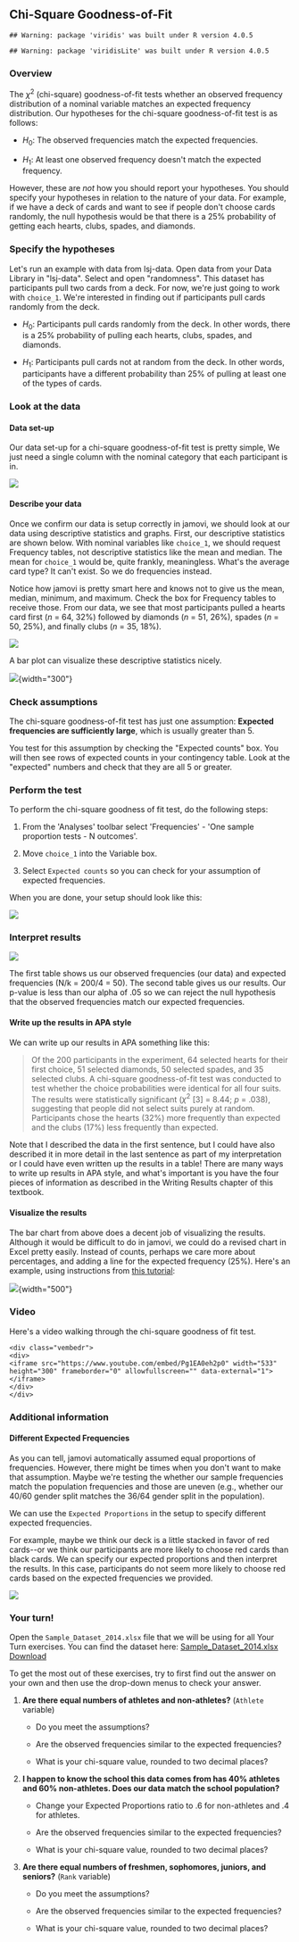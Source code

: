 ## Chi-Square Goodness-of-Fit


```
## Warning: package 'viridis' was built under R version 4.0.5
```

```
## Warning: package 'viridisLite' was built under R version 4.0.5
```

### Overview

The $\chi^2$ (chi-square) goodness-of-fit tests whether an observed frequency distribution of a nominal variable matches an expected frequency distribution. Our hypotheses for the chi-square goodness-of-fit test is as follows:

-   $H_0$: The observed frequencies match the expected frequencies.

-   $H_1$: At least one observed frequency doesn't match the expected frequency.

However, these are *not* how you should report your hypotheses. You should specify your hypotheses in relation to the nature of your data. For example, if we have a deck of cards and want to see if people don't choose cards randomly, the null hypothesis would be that there is a 25% probability of getting each hearts, clubs, spades, and diamonds.

### Specify the hypotheses

Let's run an example with data from lsj-data. Open data from your Data Library in "lsj-data". Select and open "randomness". This dataset has participants pull two cards from a deck. For now, we're just going to work with `choice_1`. We're interested in finding out if participants pull cards randomly from the deck.

-   $H_0$: Participants pull cards randomly from the deck. In other words, there is a 25% probability of pulling each hearts, clubs, spades, and diamonds.

-   $H_1$: Participants pull cards not at random from the deck. In other words, participants have a different probability than 25% of pulling at least one of the types of cards.

### Look at the data

#### Data set-up

Our data set-up for a chi-square goodness-of-fit test is pretty simple, We just need a single column with the nominal category that each participant is in.

![](images/09-chi-square/chi-square_data.png)

#### Describe your data

Once we confirm our data is setup correctly in jamovi, we should look at our data using descriptive statistics and graphs. First, our descriptive statistics are shown below. With nominal variables like `choice_1`, we should request Frequency tables, not descriptive statistics like the mean and median. The mean for `choice_1` would be, quite frankly, meaningless. What's the average card type? It can't exist. So we do frequencies instead.

Notice how jamovi is pretty smart here and knows not to give us the mean, median, minimum, and maximum. Check the box for Frequency tables to receive those. From our data, we see that most participants pulled a hearts card first (*n* = 64, 32%) followed by diamonds (*n* = 51, 26%), spades (*n* = 50, 25%), and finally clubs (*n* = 35, 18%).

![](images/09-chi-square/chi-square_descriptives.png)

A bar plot can visualize these descriptive statistics nicely.

![](images/09-chi-square/chi-square_bar.png){width="300"}

### Check assumptions

The chi-square goodness-of-fit test has just one assumption: **Expected frequencies are sufficiently large**, which is usually greater than 5.

You test for this assumption by checking the "Expected counts" box. You will then see rows of expected counts in your contingency table. Look at the "expected" numbers and check that they are all 5 or greater.

### Perform the test

To perform the chi-square goodness of fit test, do the following steps:

1.  From the 'Analyses' toolbar select 'Frequencies' - 'One sample proportion tests - N outcomes'.

2.  Move `choice_1` into the Variable box.

3.  Select `Expected counts` so you can check for your assumption of expected frequencies.

When you are done, your setup should look like this:

![](images/09-chi-square/chi-square_setup.png)

### Interpret results

![](images/09-chi-square/chi-square_results.png)

The first table shows us our observed frequencies (our data) and expected frequencies (N/k = 200/4 = 50). The second table gives us our results. Our p-value is less than our alpha of .05 so we can reject the null hypothesis that the observed frequencies match our expected frequencies.

#### Write up the results in APA style

We can write up our results in APA something like this:

> Of the 200 participants in the experiment, 64 selected hearts for their first choice, 51 selected diamonds, 50 selected spades, and 35 selected clubs. A chi-square goodness-of-fit test was conducted to test whether the choice probabilities were identical for all four suits. The results were statistically significant ($\chi^2$ [3] = 8.44; *p* = .038), suggesting that people did not select suits purely at random. Participants chose the hearts (32%) more frequently than expected and the clubs (17%) less frequently than expected.

Note that I described the data in the first sentence, but I could have also described it in more detail in the last sentence as part of my interpretation or I could have even written up the results in a table! There are many ways to write up results in APA style, and what's important is you have the four pieces of information as described in the Writing Results chapter of this textbook.

#### Visualize the results

The bar chart from above does a decent job of visualizing the results. Although it would be difficult to do in jamovi, we could do a revised chart in Excel pretty easily. Instead of counts, perhaps we care more about percentages, and adding a line for the expected frequency (25%). Here's an example, using instructions from [this tutorial](https://exceljet.net/chart/column-chart-with-target-line):

![](images/09-chi-square/chi-square_excel.png){width="500"}

### Video

Here's a video walking through the chi-square goodness of fit test.


```{=html}
<div class="vembedr">
<div>
<iframe src="https://www.youtube.com/embed/Pg1EA0eh2p0" width="533" height="300" frameborder="0" allowfullscreen="" data-external="1"></iframe>
</div>
</div>
```

### Additional information

#### Different Expected Frequencies

As you can tell, jamovi automatically assumed equal proportions of frequencies. However, there might be times when you don't want to make that assumption. Maybe we're testing the whether our sample frequencies match the population frequencies and those are uneven (e.g., whether our 40/60 gender split matches the 36/64 gender split in the population).

We can use the `Expected Proportions` in the setup to specify different expected frequencies.

For example, maybe we think our deck is a little stacked in favor of red cards--or we think our participants are more likely to choose red cards than black cards. We can specify our expected proportions and then interpret the results. In this case, participants do not seem more likely to choose red cards based on the expected frequencies we provided.

![](images/09-chi-square/chi-square_results2.png)

### Your turn!

Open the `Sample_Dataset_2014.xlsx` file that we will be using for all Your Turn exercises. You can find the dataset here: [Sample_Dataset_2014.xlsx Download](https://github.com/danawanzer/stats-with-jamovi/blob/master/data/Sample_Dataset_2014.xlsx)

To get the most out of these exercises, try to first find out the answer on your own and then use the drop-down menus to check your answer.

1.  **Are there equal numbers of athletes and non-athletes?** (`Athlete` variable)

    -   Do you meet the assumptions?

    -   Are the observed frequencies similar to the expected frequencies?

    -   What is your chi-square value, rounded to two decimal places?

2.  **I happen to know the school this data comes from has 40% athletes and 60% non-athletes. Does our data match the school population?**

    -   Change your Expected Proportions ratio to .6 for non-athletes and .4 for athletes.

    -   Are the observed frequencies similar to the expected frequencies?

    -   What is your chi-square value, rounded to two decimal places?

3.  **Are there equal numbers of freshmen, sophomores, juniors, and seniors?** (`Rank` variable)

    -   Do you meet the assumptions?

    -   Are the observed frequencies similar to the expected frequencies?

    -   What is your chi-square value, rounded to two decimal places?
